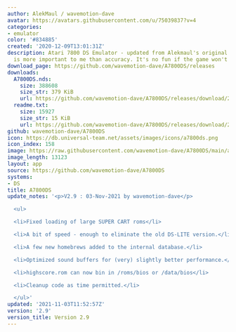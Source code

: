 ```yaml
---
author: AlekMaul / wavemotion-dave
avatar: https://avatars.githubusercontent.com/u/75039837?v=4
categories:
- emulator
color: '#834885'
created: '2020-12-09T13:01:31Z'
description: Atari 7800 DS Emulator - updated from Alekmaul's original. Playability
  is more important to me than accuracy. It's no fun if the game won't run.
download_page: https://github.com/wavemotion-dave/A7800DS/releases
downloads:
  A7800DS.nds:
    size: 388608
    size_str: 379 KiB
    url: https://github.com/wavemotion-dave/A7800DS/releases/download/2.9/A7800DS.nds
  readme.txt:
    size: 15927
    size_str: 15 KiB
    url: https://github.com/wavemotion-dave/A7800DS/releases/download/2.9/readme.txt
github: wavemotion-dave/A7800DS
icon: https://db.universal-team.net/assets/images/icons/a7800ds.png
icon_index: 158
image: https://raw.githubusercontent.com/wavemotion-dave/A7800DS/main/arm9/gfx/bgTop.png
image_length: 13123
layout: app
source: https://github.com/wavemotion-dave/A7800DS
systems:
- DS
title: A7800DS
update_notes: '<p>V2.9 : 03-Nov-2021 by wavemotion-dave</p>

  <ul>

  <li>Fixed loading of large SUPER CART roms</li>

  <li>A bit of speed - enough to eliminate the old DS-LITE version.</li>

  <li>A few new homebrews added to the internal database.</li>

  <li>Optimized sound buffers for (very) slightly better performance.</li>

  <li>highscore.rom can now bin in /roms/bios or /data/bios</li>

  <li>Cleanup code as time permitted.</li>

  </ul>'
updated: '2021-11-03T11:52:57Z'
version: '2.9'
version_title: Version 2.9
---
```

